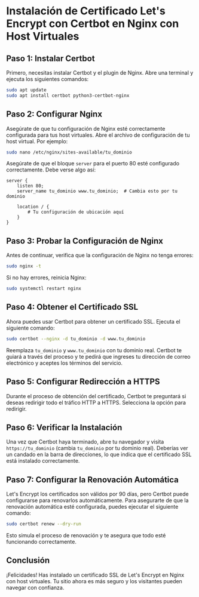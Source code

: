 # Instalación de Certificado Let's Encrypt con Certbot en Nginx con Host Virtuales

## Paso 1: Instalar Certbot
Primero, necesitas instalar Certbot y el plugin de Nginx. Abre una terminal y ejecuta los siguientes comandos:
```bash
sudo apt update
sudo apt install certbot python3-certbot-nginx
```

## Paso 2: Configurar Nginx
Asegúrate de que tu configuración de Nginx esté correctamente configurada para tus host virtuales. Abre el archivo de configuración de tu host virtual. Por ejemplo:
```bash
sudo nano /etc/nginx/sites-available/tu_dominio
```

Asegúrate de que el bloque `server` para el puerto 80 esté configurado correctamente. Debe verse algo así:
```nginx
server {
    listen 80;
    server_name tu_dominio www.tu_dominio;  # Cambia esto por tu dominio

    location / {
        # Tu configuración de ubicación aquí
    }
}
```

## Paso 3: Probar la Configuración de Nginx
Antes de continuar, verifica que la configuración de Nginx no tenga errores:
```bash
sudo nginx -t
```
Si no hay errores, reinicia Nginx:
```bash
sudo systemctl restart nginx
```

## Paso 4: Obtener el Certificado SSL
Ahora puedes usar Certbot para obtener un certificado SSL. Ejecuta el siguiente comando:
```bash
sudo certbot --nginx -d tu_dominio -d www.tu_dominio
```
Reemplaza `tu_dominio` y `www.tu_dominio` con tu dominio real. Certbot te guiará a través del proceso y te pedirá que ingreses tu dirección de correo electrónico y aceptes los términos del servicio.

## Paso 5: Configurar Redirección a HTTPS
Durante el proceso de obtención del certificado, Certbot te preguntará si deseas redirigir todo el tráfico HTTP a HTTPS. Selecciona la opción para redirigir.

## Paso 6: Verificar la Instalación
Una vez que Certbot haya terminado, abre tu navegador y visita `https://tu_dominio` (cambia `tu_dominio` por tu dominio real). Deberías ver un candado en la barra de direcciones, lo que indica que el certificado SSL está instalado correctamente.

## Paso 7: Configurar la Renovación Automática
Let's Encrypt los certificados son válidos por 90 días, pero Certbot puede configurarse para renovarlos automáticamente. Para asegurarte de que la renovación automática esté configurada, puedes ejecutar el siguiente comando:
```bash
sudo certbot renew --dry-run
```
Esto simula el proceso de renovación y te asegura que todo esté funcionando correctamente.

## Conclusión
¡Felicidades! Has instalado un certificado SSL de Let's Encrypt en Nginx con host virtuales. Tu sitio ahora es más seguro y los visitantes pueden navegar con confianza.

